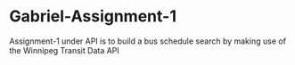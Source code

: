 # Gabriel-Assignment-1
Assignment-1 under API is to build a bus schedule search by making use of the Winnipeg Transit Data API
